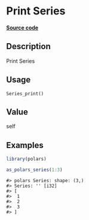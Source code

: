 

# Print Series

[**Source code**](https://github.com/pola-rs/r-polars/tree/main/R/series__series.R#L317)

## Description

Print Series

## Usage

<pre><code class='language-R'>Series_print()
</code></pre>

## Value

self

## Examples

``` r
library(polars)

as_polars_series(1:3)
```

    #> polars Series: shape: (3,)
    #> Series: '' [i32]
    #> [
    #>  1
    #>  2
    #>  3
    #> ]
